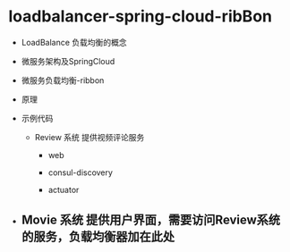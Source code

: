 # loadbalancer-spring-cloud-ribBon

- LoadBalance 负载均衡的概念

- 微服务架构及SpringCloud

- 微服务负载均衡-ribbon

- 原理

- 示例代码

  - Review 系统 提供视频评论服务

    - web

    - consul-discovery

    - actuator
- Movie 系统 提供用户界面，需要访问Review系统的服务，负载均衡器加在此处
    - 



